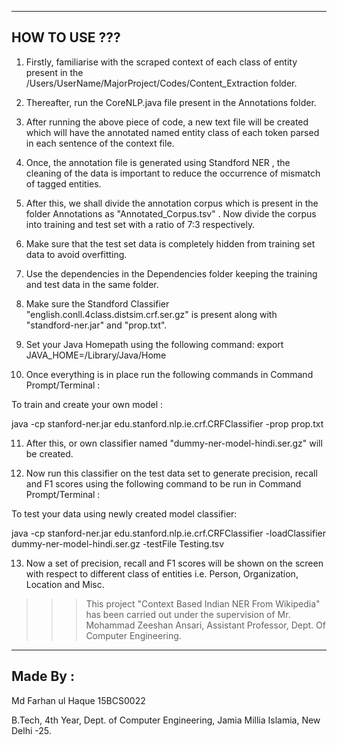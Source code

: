 ------------------------------
HOW TO USE ???
------------------------------

1) Firstly, familiarise with the scraped context of each class of entity present in the /Users/UserName/MajorProject/Codes/Content_Extraction folder.

2) Thereafter, run the CoreNLP.java file present in the Annotations folder.

3) After running the above piece of code, a new text file will be created which will have the annotated named entity class of each token parsed in each sentence of the context file.

4) Once, the annotation file is generated using Standford NER , the cleaning of the data is important to reduce the occurrence of mismatch of tagged entities.

5) After this, we shall divide the annotation corpus which is present in the folder Annotations as "Annotated_Corpus.tsv" . Now divide the corpus into training and test set with a ratio of 7:3 respectively.

6) Make sure that the test set data is completely hidden from training set data to avoid overfitting.

7) Use the dependencies in the Dependencies folder keeping the training and test data in the same folder.

8) Make sure the Standford Classifier "english.conll.4class.distsim.crf.ser.gz" is present along with "standford-ner.jar" and "prop.txt".

9) Set your Java Homepath using the following command:
export JAVA_HOME=/Library/Java/Home


10) Once everything is in place run the following commands in Command Prompt/Terminal :

   To train and create your own model :

   java -cp stanford-ner.jar edu.stanford.nlp.ie.crf.CRFClassifier -prop prop.txt

11) After this, or own classifier named "dummy-ner-model-hindi.ser.gz" will be created.

12) Now run this classifier on the test data set to generate precision, recall and F1 scores using the following command to be run in Command 	       Prompt/Terminal :

   To test your data using newly created model classifier:

   java -cp  stanford-ner.jar edu.stanford.nlp.ie.crf.CRFClassifier -loadClassifier dummy-ner-model-hindi.ser.gz -testFile Testing.tsv

13) Now a set of precision, recall and F1 scores will be shown on the screen with respect to different class of entities i.e. Person, Organization, Location and Misc.



>>>This project "Context Based Indian NER From Wikipedia" has been carried out under the supervision of Mr. Mohammad Zeeshan Ansari, Assistant Professor, Dept. Of Computer Engineering.

-----------
Made By :
-----------

Md Farhan ul Haque
15BCS0022

B.Tech, 4th Year, Dept. of Computer Engineering, Jamia Millia Islamia, New Delhi -25.
